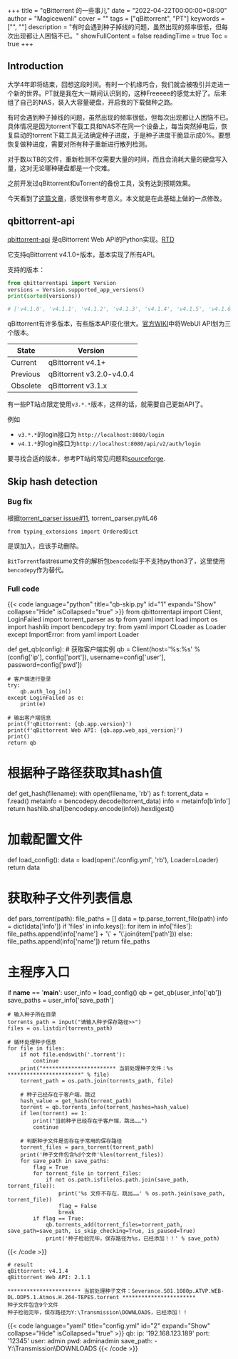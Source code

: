 +++
title = "qBittorrent 的一些事儿"
date = "2022-04-22T00:00:00+08:00"
author = "Magicewenli"
cover = ""
tags = ["qBittorrent", "PT"]
keywords = ["", ""]
description = "有时会遇到种子掉线的问题，虽然出现的频率很低，但每次出现都让人困恼不已。"
showFullContent = false
readingTime = true
Toc = true
+++

## Introduction

大学4年即将结束，回想这段时间。有时一个机缘巧合，我们就会被吸引并走进一个新的世界。PT就是我在大一期间认识到的，这种Freeeee的感觉太好了。后来组了自己的NAS，装入大容量硬盘，开启我的下载做种之路。

有时会遇到种子掉线的问题，虽然出现的频率很低，但每次出现都让人困恼不已。具体情况是因为torrent下载工具和NAS不在同一个设备上，每当突然掉电后，恢复启动的torrent下载工具无法确定种子进度，于是种子进度干脆显示成0%。要想恢复做种进度，需要对所有种子重新进行散列检测。

对于数以TB的文件，重新检测不仅需要大量的时间，而且会消耗大量的硬盘写入量，这对无论哪种硬盘都是一个灾难。

之前开发过qBittorrent和uTorrent的备份工具，没有达到预期效果。

今天看到了[这篇文章](https://tomorrow505.xyz/%E5%9F%BA%E4%BA%8Eqbittorrentapi%E5%AE%9E%E7%8E%B0%E6%89%B9%E9%87%8F%E5%8A%A0%E8%BD%BD%E7%A7%8D%E5%AD%90%E8%B7%B3%E6%A3%80/)，感觉很有参考意义。本文就是在此基础上做的一点修改。


## qbittorrent-api

[qbittorrent-api](https://github.com/rmartin16/qbittorrent-api) 是qBittorrent Web API的Python实现。[RTD](https://qbittorrent-api.readthedocs.io/en/latest/introduction.html)

它支持qBittorrent v4.1.0+版本，基本实现了所有API。

支持的版本：
```python
from qbittorrentapi import Version
versions = Version.supported_app_versions()
print(sorted(versions))

# ['v4.1.0', 'v4.1.1', 'v4.1.2', 'v4.1.3', 'v4.1.4', 'v4.1.5', 'v4.1.6', 'v4.1.7', 'v4.1.8', 'v4.1.9', 'v4.1.9.1', 'v4.2.0', 'v4.2.1', 'v4.2.2', 'v4.2.3', 'v4.2.4', 'v4.2.5', 'v4.3.0', 'v4.3.0.1', 'v4.3.1', 'v4.3.2', 'v4.3.3', 'v4.3.4.1', 'v4.3.5', 'v4.3.6', 'v4.3.7', 'v4.3.8', 'v4.3.9', 'v4.4.0', 'v4.4.1', 'v4.4.2']
```

qBittorrent有许多版本，有些版本API变化很大。[官方WIKI](https://github.com/qbittorrent/qBittorrent/wiki#user-content-webui-api)中将WebUI API划为三个版本。


| State    | Version                   |
|----------|---------------------------|
| Current  | qBittorrent v4.1+         |
| Previous | qBittorrent v3.2.0-v4.0.4 |
| Obsolete | qBittorrent v3.1.x        |

有一些PT站点限定使用`v3.*.*`版本，这样的话，就需要自己更新API了。

例如
- `v3.*.*`的login接口为 `http://localhost:8080/login`
- `v4.1.*`的login接口为`http://localhost:8080/api/v2/auth/login`

要寻找合适的版本，参考PT站的常见问题和[sourceforge](https://sourceforge.net/projects/qbittorrent/files/qbittorrent-win32/).

## Skip hash detection

### Bug fix

根据[torrent_parser issue#11](https://github.com/7sDream/torrent_parser/issues/11), torrent_parser.py#L46
```
from typing_extensions import OrderedDict
```
是误加入，应该手动删除。

`BitTorrent`fastresume文件的解析包`bencode`似乎不支持python3了，这里使用`bencodepy`作为替代。

### Full code

{{< code language="python" title="qb-skip.py" id="1" expand="Show" collapse="Hide" isCollapsed="true" >}}
from qbittorrentapi import Client, LoginFailed
import torrent_parser as tp
from yaml import load
import os
import hashlib
import bencodepy
try:
    from yaml import CLoader as Loader
except ImportError:
    from yaml import Loader

def get_qb(config):
    # 获取客户端实例
    qb = Client(host='%s:%s' % (config['ip'], config['port']), username=config['user'], password=config['pwd'])

    # 客户端进行登录
    try:
        qb.auth_log_in()
    except LoginFailed as e:
        print(e)

    # 输出客户端信息
    print(f'qBittorrent: {qb.app.version}')
    print(f'qBittorrent Web API: {qb.app.web_api_version}')
    print()
    return qb


# 根据种子路径获取其hash值
def get_hash(filename):
    with open(filename, 'rb') as f:
        torrent_data = f.read()
        metainfo = bencodepy.decode(torrent_data)
        info = metainfo[b'info']
        return hashlib.sha1(bencodepy.encode(info)).hexdigest()


# 加载配置文件
def load_config():
    data = load(open('./config.yml', 'rb'), Loader=Loader)
    return data


# 获取种子文件列表信息
def pars_torrent(path):
    file_paths = []
    data = tp.parse_torrent_file(path)
    info = dict(data['info'])
    if 'files' in info.keys():
        for item in info['files']:
            file_paths.append(info['name'] + '\\' + '\\'.join(item['path']))
    else:
        file_paths.append(info['name'])
    return file_paths

# 主程序入口
if __name__ == '__main__':
    user_info = load_config()
    qb = get_qb(user_info['qb'])
    save_paths = user_info['save_path']
    
    # 输入种子所在目录
    torrents_path = input("请输入种子保存路径>>")
    files = os.listdir(torrents_path)
    
    # 循环处理种子信息
    for file in files:
        if not file.endswith('.torrent'):
            continue
        print("*********************** 当前处理种子文件：%s ***********************" % file)
        torrent_path = os.path.join(torrents_path, file)
        
        # 种子已经存在于客户端，跳过
        hash_value = get_hash(torrent_path)
        torrent = qb.torrents_info(torrent_hashes=hash_value)
        if len(torrent) == 1:
            print("当前种子已经存在于客户端，跳出……")
            continue
        
        # 判断种子文件是否存在于常用的保存路径
        torrent_files = pars_torrent(torrent_path)
        print('种子文件包含%d个文件'%len(torrent_files))
        for save_path in save_paths:
            flag = True
            for torrent_file in torrent_files:
                if not os.path.isfile(os.path.join(save_path, torrent_file)):
                    print('%s 文件不存在，跳出……' % os.path.join(save_path, torrent_file))
                    flag = False
                    break
            if flag == True:
                qb.torrents_add(torrent_files=torrent_path, save_path=save_path, is_skip_checking=True, is_paused=True)
                print('种子检验完毕，保存路径为%s，已经添加！！' % save_path)
{{< /code >}}

```
# result
qBittorrent: v4.1.4
qBittorrent Web API: 2.1.1

*********************** 当前处理种子文件：Severance.S01.1080p.ATVP.WEB-DL.DDP5.1.Atmos.H.264-TEPES.torrent ***********************
种子文件包含9个文件
种子检验完毕，保存路径为Y:\Transmission\DOWNLOADS，已经添加！！
```

{{< code language="yaml" title="config.yml" id="2" expand="Show" collapse="Hide" isCollapsed="true" >}}
qb:
  ip: '192.168.123.189'
  port: '12345'
  user: admin
  pwd: adminadmin
save_path:
    - Y:\Transmission\DOWNLOADS
{{< /code >}}